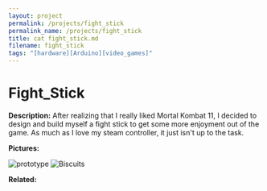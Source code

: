 ```yaml
---
layout: project
permalink: /projects/fight_stick
permalink_name: /projects/fight_stick
title: cat fight_stick.md
filename: fight_stick
tags: "[hardware][Arduino][video_games]"
---
```

# Fight_Stick

**Description:** After realizing that I really liked Mortal Kombat 11, I decided to design and build myself a fight stick to get some more enjoyment out of the game. As much as I love my steam controller, it just isn't up to the task.

**Pictures:**

![prototype](/assets/images/prototype_stick.jpg)
![Biscuits](/assets/images/biscuit_setting.jpg)

**Related:**